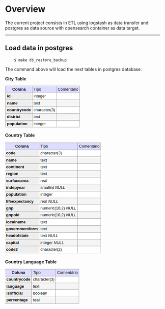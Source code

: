 # Overview 

The current project consists in ETL using logstash as data transfer and postgres as data source with opensearch container as data target.

<hr>

## Load data in postgres


```shell
    $ make db_restore_backup
```

The command above will load the next tables in postgres database:

**City Table**

!['city_table'](./database/tables_pictures/city_table.png)

**Country Table**

!['country_table'](./database/tables_pictures/country_table.png)

**Country Language Table**

!['language'](./database/tables_pictures/country_language_table.png)
